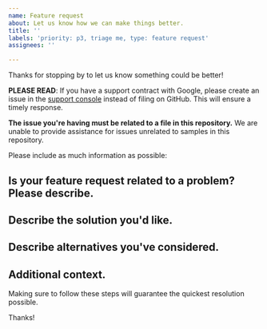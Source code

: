 ```yaml
---
name: Feature request
about: Let us know how we can make things better.
title: ''
labels: 'priority: p3, triage me, type: feature request'
assignees: ''

---
```


Thanks for stopping by to let us know something could be better!

**PLEASE READ**: If you have a support contract with Google, please create an issue in the [support console](https://cloud.google.com/support/) instead of filing on GitHub. This will ensure a timely response.

**The issue you're having must be related to a file in this repository.** We are unable to provide assistance for issues unrelated to samples in this repository.

Please include as much information as possible:

## Is your feature request related to a problem? Please describe.
<!-- A clear and concise description of what the problem is. Ex. I'm always frustrated when [...] -->

## Describe the solution you'd like.
<!-- A clear and concise description of what you want to happen. -->

## Describe alternatives you've considered.
<!-- A clear and concise description of any alternative solutions or features you've considered. -->

## Additional context.
<!-- Add any other context or screenshots about the feature request here. -->

Making sure to follow these steps will guarantee the quickest resolution possible.

Thanks!